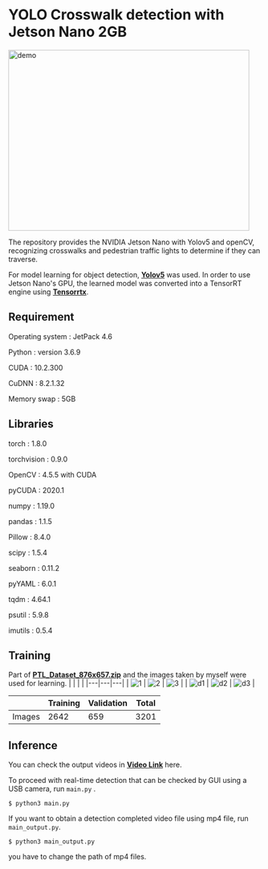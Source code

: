 # YOLO Crosswalk detection with Jetson Nano 2GB
<img src="https://github.com/minvamos/Jetson_Detection_System/assets/122091776/660220dc-464b-416f-8e09-2e3b5e1e3ebf" alt="demo" width="480" height="360">


The repository provides the NVIDIA Jetson Nano with Yolov5 and openCV, recognizing crosswalks and pedestrian traffic lights to determine if they can traverse.

For model learning for object detection, [**Yolov5**](https://github.com/ultralytics/yolov5) was used. In order to use Jetson Nano's GPU, the learned model was converted into a TensorRT engine using [**Tensorrtx**](https://github.com/wang-xinyu/tensorrtx/tree/master/yolov5).

## Requirement
Operating system : JetPack 4.6

Python : version 3.6.9

CUDA : 10.2.300

CuDNN : 8.2.1.32

Memory swap : 5GB

## Libraries

torch : 1.8.0

torchvision : 0.9.0

OpenCV : 4.5.5 with CUDA

pyCUDA : 2020.1

numpy  : 1.19.0

pandas : 1.1.5

Pillow : 8.4.0

scipy : 1.5.4

seaborn : 0.11.2

pyYAML : 6.0.1

tqdm : 4.64.1

psutil : 5.9.8

imutils : 0.5.4


## Training
Part of [**PTL_Dataset_876x657.zip**](https://dl.orangedox.com/p6T3Fs) and the images taken by myself were used for learning.
|   |   |   |
|---|---|---|
| ![1](https://github.com/minvamos/Jetson_Detection_System/assets/122091776/931747b9-b8c6-4de6-8733-57b9cf07efa7) | ![2](https://github.com/minvamos/Jetson_Detection_System/assets/122091776/fa8af2a3-eb1d-4a31-8f77-5c91a7512774) | ![3](https://github.com/minvamos/Jetson_Detection_System/assets/122091776/4d86b1ea-52c1-4a0f-bcf0-64c065b6e44c) |
| ![d1](https://github.com/minvamos/Jetson_Detection_System/assets/122091776/af87920e-92ea-438d-a21a-98ef48e71483) | ![d2](https://github.com/minvamos/Jetson_Detection_System/assets/122091776/d7008e9a-77cb-4bc6-ab07-95c0e011a032) | ![d3](https://github.com/minvamos/Jetson_Detection_System/assets/122091776/33410afa-4bfe-4731-b70d-f1b89c070ae2) |

|           | Training | Validation |  Total |
|-----------|----------|------------|--------|
| Images    | 2642      | 659       | 3201    |


## Inference
You can check the output videos in [**Video Link**](https://youtu.be/FFOofk3XE1s?si=jHIGIHz5xtgDS1eW) here.

To proceed with real-time detection that can be checked by GUI using a USB camera, run ```main.py``` .

```
$ python3 main.py
```
If you want to obtain a detection completed video file using mp4 file, run ```main_output.py```.
```
$ python3 main_output.py
```
you have to change the path of mp4 files. 
